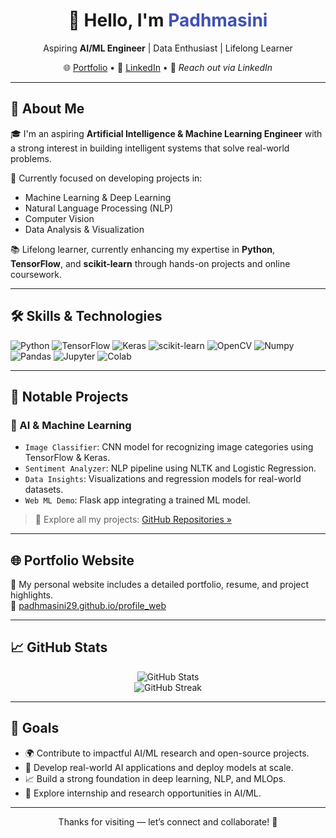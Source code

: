 <h1 align="center">👋 Hello, I'm <span style="color:#3f51b5">Padhmasini</span></h1>

<p align="center">
  Aspiring <strong>AI/ML Engineer</strong> | Data Enthusiast | Lifelong Learner  
</p>

<p align="center">
  🌐 <a href="https://padhmasini29.github.io/profile_web/">Portfolio</a> • 
  💼 <a href="https://www.linkedin.com/in/padhmasini/">LinkedIn</a> • 
  📧 <em>Reach out via LinkedIn</em>
</p>

---

## 🧠 About Me

🎓 I'm an aspiring **Artificial Intelligence & Machine Learning Engineer** with a strong interest in building intelligent systems that solve real-world problems.  

🚀 Currently focused on developing projects in:
- Machine Learning & Deep Learning
- Natural Language Processing (NLP)
- Computer Vision
- Data Analysis & Visualization

📚 Lifelong learner, currently enhancing my expertise in **Python**, **TensorFlow**, and **scikit-learn** through hands-on projects and online coursework.

---

## 🛠️ Skills & Technologies

![Python](https://img.shields.io/badge/-Python-3776AB?style=flat&logo=python&logoColor=white)
![TensorFlow](https://img.shields.io/badge/-TensorFlow-FF6F00?style=flat&logo=tensorflow&logoColor=white)
![Keras](https://img.shields.io/badge/-Keras-D00000?style=flat&logo=keras&logoColor=white)
![scikit-learn](https://img.shields.io/badge/-Scikit--learn-F7931E?style=flat&logo=scikit-learn&logoColor=white)
![OpenCV](https://img.shields.io/badge/-OpenCV-5C3EE8?style=flat&logo=opencv&logoColor=white)
![Numpy](https://img.shields.io/badge/-NumPy-013243?style=flat&logo=numpy&logoColor=white)
![Pandas](https://img.shields.io/badge/-Pandas-150458?style=flat&logo=pandas&logoColor=white)
![Jupyter](https://img.shields.io/badge/-Jupyter-F37626?style=flat&logo=jupyter&logoColor=white)
![Colab](https://img.shields.io/badge/-Colab-F9AB00?style=flat&logo=googlecolab&logoColor=white)

---

## 📂 Notable Projects

### 🧠 AI & Machine Learning
- `Image Classifier`: CNN model for recognizing image categories using TensorFlow & Keras.
- `Sentiment Analyzer`: NLP pipeline using NLTK and Logistic Regression.
- `Data Insights`: Visualizations and regression models for real-world datasets.
- `Web ML Demo`: Flask app integrating a trained ML model.

> 🔗 Explore all my projects: [GitHub Repositories »](https://github.com/PadhmaSini29?tab=repositories)

---

## 🌐 Portfolio Website

📌 My personal website includes a detailed portfolio, resume, and project highlights.  
🔗 [padhmasini29.github.io/profile_web](https://padhmasini29.github.io/profile_web/)

---

## 📈 GitHub Stats

<p align="center">
  <img src="https://github-readme-stats.vercel.app/api?username=PadhmaSini29&show_icons=true&theme=radical" alt="GitHub Stats" />
  <br>
  <img src="https://github-readme-streak-stats.herokuapp.com/?user=PadhmaSini29&theme=radical" alt="GitHub Streak" />
</p>

---

## 🎯 Goals

- 🌍 Contribute to impactful AI/ML research and open-source projects.
- 🤖 Develop real-world AI applications and deploy models at scale.
- 📈 Build a strong foundation in deep learning, NLP, and MLOps.
- 💼 Explore internship and research opportunities in AI/ML.

---

<p align="center">
  Thanks for visiting — let’s connect and collaborate! 🤝
</p>
